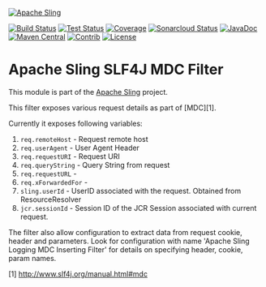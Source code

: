 [![Apache Sling](https://sling.apache.org/res/logos/sling.png)](https://sling.apache.org)

&#32;[![Build Status](https://ci-builds.apache.org/job/Sling/job/modules/job/sling-org-apache-sling-extensions-slf4j-mdc/job/master/badge/icon)](https://ci-builds.apache.org/job/Sling/job/modules/job/sling-org-apache-sling-extensions-slf4j-mdc/job/master/)&#32;[![Test Status](https://img.shields.io/jenkins/tests.svg?jobUrl=https://ci-builds.apache.org/job/Sling/job/modules/job/sling-org-apache-sling-extensions-slf4j-mdc/job/master/)](https://ci-builds.apache.org/job/Sling/job/modules/job/sling-org-apache-sling-extensions-slf4j-mdc/job/master/test/?width=800&height=600)&#32;[![Coverage](https://sonarcloud.io/api/project_badges/measure?project=apache_sling-org-apache-sling-extensions-slf4j-mdc&metric=coverage)](https://sonarcloud.io/dashboard?id=apache_sling-org-apache-sling-extensions-slf4j-mdc)&#32;[![Sonarcloud Status](https://sonarcloud.io/api/project_badges/measure?project=apache_sling-org-apache-sling-extensions-slf4j-mdc&metric=alert_status)](https://sonarcloud.io/dashboard?id=apache_sling-org-apache-sling-extensions-slf4j-mdc)&#32;[![JavaDoc](https://www.javadoc.io/badge/org.apache.sling/org.apache.sling.extensions.slf4j.mdc.svg)](https://www.javadoc.io/doc/org.apache.sling/org-apache-sling-extensions-slf4j-mdc)&#32;[![Maven Central](https://maven-badges.herokuapp.com/maven-central/org.apache.sling/org.apache.sling.extensions.slf4j.mdc/badge.svg)](https://search.maven.org/#search%7Cga%7C1%7Cg%3A%22org.apache.sling%22%20a%3A%22org.apache.sling.extensions.slf4j.mdc%22)&#32;[![Contrib](https://sling.apache.org/badges/status-contrib.svg)](https://github.com/apache/sling-aggregator/blob/master/docs/status/contrib.md) [![License](https://img.shields.io/badge/License-Apache%202.0-blue.svg)](https://www.apache.org/licenses/LICENSE-2.0)

# Apache Sling SLF4J MDC Filter

This module is part of the [Apache Sling](https://sling.apache.org) project.

This filter exposes various request details as part of [MDC][1]. 

Currently it exposes following variables:

1. `req.remoteHost` - Request remote host
2. `req.userAgent` - User Agent Header
3. `req.requestURI` - Request URI
4. `req.queryString` - Query String from request
5. `req.requestURL` -
6. `req.xForwardedFor` -
7. `sling.userId` - UserID associated with the request. Obtained from ResourceResolver
8. `jcr.sessionId` - Session ID of the JCR Session associated with current request.

The filter also allow configuration to extract data from request cookie, header and parameters. Look for
configuration with name 'Apache Sling Logging MDC Inserting Filter' for details on specifying header, cookie,
param names.

[1] http://www.slf4j.org/manual.html#mdc
